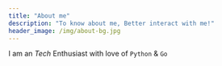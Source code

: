 ```yaml
---
title: "About me"
description: "To know about me, Better interact with me!"
header_image: /img/about-bg.jpg
---
```


I am an *Tech* Enthusiast with love of `Python` & `Go`